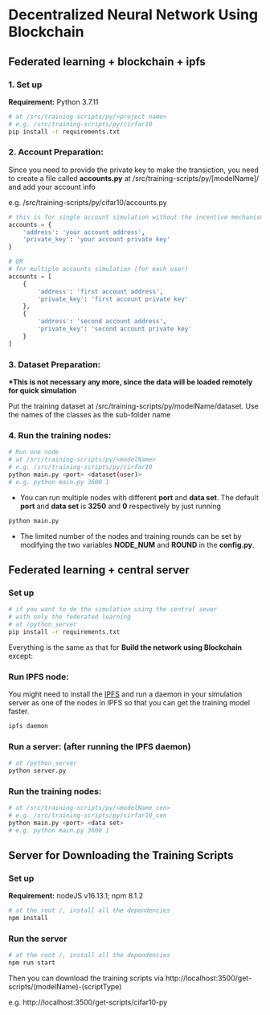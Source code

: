 # Decentralized Neural Network Using Blockchain

## Federated learning + blockchain + ipfs

### **1. Set up**

**Requirement:** Python 3.7.11

```bash
# at /src/training-scripts/py/<project name>
# e.g. /src/training-scripts/py/cirfar10
pip install -r requirements.txt
```

### **2. Account Preparation:**

Since you need to provide the private key to make the transiction, you need to create a file called **accounts.py** at /src/training-scripts/py/[modelName]/ and add your account info

e.g. /src/training-scripts/py/cifar10/accounts.py

```python
# this is for single account simulation without the incentive mechanism
accounts = {
    'address': 'your account address',
    'private_key': 'your account private key'
}

# OR
# for multiple accounts simulation (for each user)
accounts = [
    {
        'address': 'first account address',
        'private_key': 'first account private key'
    },
    {
        'address': 'second account address',
        'private_key': 'second account private key'
    }
]
```

### **3. Dataset Preparation:**

**\*This is not necessary any more, since the data will be loaded remotely for quick simulation**

Put the training dataset at /src/training-scripts/py/modelName/dataset. Use the names of the classes as the sub-folder name

### **4. Run the training nodes:**

```bash
# Run one node
# at /src/training-scripts/py/<modelName>
# e.g. /src/training-scripts/py/cirfar10
python main.py <port> <dataset(user)>
# e.g. python main.py 3600 1
```

- You can run multiple nodes with different **port** and **data set**. The default **port** and **data set** is **3250** and **0** respectively by just running

```bash
python main.py
```

- The limited number of the nodes and training rounds can be set by modifying the two variables **NODE_NUM** and **ROUND** in the **config.py**.

## Federated learning + central server

### **Set up**

```bash
# if you want to do the simulation using the central sever
# with only the federated learning
# at /python_server
pip install -r requirements.txt
```

Everything is the same as that for **Build the network using Blockchain** except:

### **Run IPFS node:**

You might need to install the [IPFS](https://docs.ipfs.io/install/command-line/#system-requirements) and run a daemon in your simulation server as one of the nodes in IPFS so that you can get the training model faster.

```bash
ipfs daemon
```

### **Run a server:** (after running the IPFS daemon)

```bash
# at /python_server
python server.py
```

### **Run the training nodes:**

```bash
# at /src/training-scripts/py/<modelName_cen>
# e.g. /src/training-scripts/py/cirfar10_cen
python main.py <port> <data set>
# e.g. python main.py 3600 1
```

## Server for Downloading the Training Scripts

### Set up

**Requirement:** nodeJS v16.13.1; npm 8.1.2

```bash
# at the root /, install all the dependencies
npm install
```

### Run the server

```bash
# at the root /, install all the dependencies
npm run start
```

Then you can download the training scripts via http://localhost:3500/get-scripts/(modelName)-(scriptType)

e.g. http://localhost:3500/get-scripts/cifar10-py
